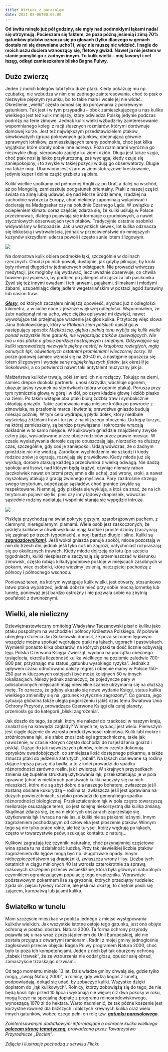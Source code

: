 ```yaml
---
title: Wirtuoz z parasolem
date: 2021-08-06T00:05:00
---
```

**Od świtu minęło już pół godziny, ale mgły nad podmokłymi łąkami nadal się utrzymują. Pocieszam się faktem, że poza późną jesienią i zimą 70% gatunków ptaków oznacza się po głosach (tylko dlaczego w genach dostało mi się drewniane ucho?), więc nie muszę nic widzieć. I nagle do moich uszu dociera wznoszący się, fletowy gwizd. Nawet ja nie jestem w stanie pomylić go z żadnym innym. To kulik wielki – mój faworyt i cel łazęg, odkąd zamieszkałem blisko Bagna Pulwy.**

## Duże zwierzę

Jeden z moich kolegów lubi tylko duże ptaki. Kiedy pokazuję mu np. czubatkę, nie wzbudza w nim ona żadnego zainteresowania, choć to ptak o niezwykle pięknym rysunku, bo to takie małe i wcale jej nie widać. Określenie „wielki” często odnosi się do porównania z pokrewnym gatunkiem. Tak jest i w tym przypadku – obok zamieszkującego u nas kulika wielkiego jest też kulik mniejszy, który odwiedza Polskę jedynie podczas podróży na ferie zimowe. Jednak kulik wielki wzbudziłby zainteresowanie wspomnianego kolegi z racji słusznych rozmiarów, którymi dorównuje domowej kurze. Jest też największym przedstawicielem ptaków siewkowatych (grupa pokrewnych gatunków, obejmująca głównie sprawnych lotników, zamieszkujących tereny podmokłe, choć jest kilka wyjątków, które obrały sobie inne adresy). Poza rozmiarami wyróżnia go niezwykle długi, sierpowato zagięty ku ziemi dziób. Długa jest także szyja, choć ptak nosi ją lekko przykurczoną, zaś wyciąga, kiedy czuje się zaniepokojony, i to zwykle w takiej pozycji widują go obserwatorzy. Długie ma także nogi. Ubarwiony jest szaro w ziemistobrązowe kreskowanie, jedynie kuper i dolna część grzbietu są białe.

Kuliki wielkie spotkamy od północnej Anglii aż po Ural, a dalej na wschód, aż po Mongolię, zamieszkuje podgatunek orientalny. Ptaki z naszej części świata na zimę lubią udawać się nad Morze Śródziemne, rzadziej na zachodnie wybrzeża Europy, choć niekiedy zapominają wylądować i docierają na Madagaskar czy na południe Czarnego Lądu. W związku z ociepleniem klimatu coraz częściej zdarza się, że kuliki usiłują w Polsce przezimować, dlatego pojawiają się informacje o grudniowych, a nawet styczniowych obserwacjach tych ptaków. Tradycyjnie ostatnie osobniki widywaliśmy w listopadzie. Jak u wszystkich siewek, lot kulika odznacza się lekkością i wytrwałością, jednak w przeciwieństwie do mniejszych kuzynów skrzydłami uderza powoli i często sunie lotem ślizgowym.

<img src="/img/24728263703_d5827e807e_o.jpg">

Na domostwa kulik obiera podmokłe łąki, szczególnie w dolinach rzecznych. Chodzi po nich powoli, dostojnie, jak gdyby pilnując, by kroki były równej długości w jednakowych odstępach. Nie prowadzi wówczas medytacji, jak mogłoby się wydawać, lecz uważnie obserwuje, co chwila bowiem przyspiesza, by podbiec po jakiegoś chrząszcza lub pasikonika. Żywi się też innymi owadami i ich larwami, pająkami, ślimakami i młodymi żabami, uzupełniając dietę jadłem wegetariańskim w postaci jagód żurawiny lub nasion traw.

<em><strong><a href="http://www.xeno-canto.org/346364">Głosy</a></strong></em>, od których zacząłem niniejszą opowieść, słychać już z odległości kilometra, a w ciche noce z jeszcze większej odległości. Wspomniałem, że żubr nadepnął mi na ucho, więc ciężko opisywać mi dźwięki, nawet wywołujące tak przejmujące wrażenie jak głos kulika. Przytoczę więc słowa Jana Sokołowskiego, który w <em>Ptakach ziem polskich</em> opisał go w następujący sposób: <em>Miękkością, głębią i pełnią tonu wybija się kulik wielki ponad wszystkie inne gatunki, nie wyłączając ptaków śpiewających. Nie ma u nas ptaka o głosie bardziej nastrojowym i smętnym. Odzywające się kuliki wprowadzają niezwykle piękny nastrój w krajobraz rozległych, mgłą osnutych łąk, oświetlonych ostatnimi promieniami wieczornej zorzy</em>. W porze godowej samiec wznosi się na 20-40 m, a następnie opuszcza się lotem ślizgowym i <em>wydaje serię najpiękniejszych fletów</em>, jak określił je Sokołowski, a co potwierdzi nawet taki antytalent muzyczny jak ja.

Małżeństwa kulików trwają, póki śmierć ich nie rozłączy. Tokując na ziemi, samiec drepce dookoła partnerki, unosi skrzydła, wachluje ogonem, ukazuje jasny rysunek na sterówkach (pióra w ogonie ptaka). Porusza przy tym rytmicznie głową w górę i w dół, po czym kładzie głowę i dziób płasko na ziemi. Po takim wstępie oba ptaki biorą źdźbła traw i symbolicznie układają gniazdo. Takie zachowania mają miejsce krótko po powrocie z zimowiska, na przełomie marca i kwietnia; prawdziwe gniazdo budują miesiąc później. W tym celu wydrapują płytki dołek, który niedbale wyściełają źdźbłami traw i turzyc z najbliższego otoczenia. Do kępy turzyc, na której zamieszkały, są bardzo przywiązane i rokrocznie wracają dokładnie w to samo miejsce. W kulikowym gnieździe znajdziemy zwykle cztery jaja, wysiadywane przez oboje rodziców przez prawie miesiąc. W czasie wysiadywania dorosłe często opuszczają jaja, nierzadko na dłuższy czas, szczególnie, gdy coś je zaniepokoi. Udają wówczas, że o żadnym gnieździe nic nie wiedzą. Zarodkom wychłodzenie nie szkodzi i kiedy rodzice znów je ogrzeją, rozwijają się prawidłowo. Kiedy młode już się wyklują, dorosłe atakują każdego przeciwnika z wielką odwagą. Nie dadzą spokoju ani lisowi, nad którym będą krążyć, czyniąc niemały raban (aczkolwiek nawet on brzmi przyjemnie dla ucha), zaś wrony, sroki, a nawet myszołowy atakują z gracją zwinnego myśliwca. Pary zazdrośnie strzegą swego terytorium, odpędzając sąsiadów, choć granice zwykle są respektowane. Niemniej, gdy pisklęta się wyklują, a ktoś da znać, że na ich terytorium pojawił się lis, pies czy inny lądowy drapieżnik, wówczas sąsiednie rodziny nadlatują i wspólnie starają się wypędzić intruza.

<img src="/img/9232707755_949687b5d8_h.jpg">

Pisklęta przychodzą na świat pokryte gęstym, szarobrązowym puchem, z ciemnymi, nieregularnymi plamami. Wiele osób jest zaskoczonych, że pisklęta kulików w chwili wyklucia mają krótkie i proste dzioby (zaczynają się zaginać po trzech tygodniach), a nogi bardzo długie i silne. Kuliki są <em><strong><a href="https://pl.wikipedia.org/wiki/Zagniazdowniki">zagniazdownikami</a></strong></em>. Jeśli wokół gniazda panuje spokój, młode pozostają w nim do trzech dni, jednak jeśli tyko coś im zagrozi, natychmiast rozpraszają się po okolicznych trawach. Kiedy młode dojrzeją do lotu (po sześciu tygodniach), kuliki niespiesznie zaczynają się przemieszczać w kierunku zimowisk, często robiąc kilkutygodniowe postoje w miejscach zasobnych w pokarm, więc osobniki, które widzimy jesienią, najczęściej pochodzą z północy i północnego wschodu.

Ponieważ teren, na którym występuje kulik wielki, jest otwarty, stosunkowo łatwo ptaka wypatrzeć, jednak dobrze mieć przy sobie mocną lornetkę lub lunetę, ponieważ jest bardzo ostrożny i nie pozwala sobie na zbytnią poufałość z dwunożnymi.

## Wielki, ale nieliczny

Dziewiętnastowieczny ornitolog Władysław Taczanowski pisał o kuliku jako ptaku pospolitym na wschodzie i północy Królestwa Polskiego. W połowie ubiegłego stulecia Jan Sokołowski donosił, że poza sezonem lęgowym wszędzie można spotkać wędrujące ptaki na łąkach, ugorach i pastwiskach. Wymienił ponadto kilka obszarów, na których ptaki te dość licznie odbywają lęgi. Polska Czerwona Księga Zwierząt, wydana na początku obecnego tysiąclecia, określa liczebność kulika wielkiego na poziomie zaledwie 700-800 par, przyznając mu status „gatunku wysokiego ryzyka”. Jednak z upływem czasu odnotowano dalszy regres i obecnie mamy w Polsce 150-250 par w kluczowych ostojach i być może kolejnych 50 w innych lokalizacjach. Należy jednak zaznaczyć, że pojedyncze pary w odosobnionych miejscach mają niewielkie szanse utrzymania się na dłuższą metę. To oznacza, że gdyby ukazało się nowe wydanie Księgi, status kulika wielkiego zmieniłby się na „gatunek krytycznie zagrożony”. Co gorsza, jego sytuacja globalna także uległa pogorszeniu i jakiś czas temu Światowa Unia Ochrony Przyrody, prowadząca Czerwone Księgi dla całej planety, przeniosła go do kategorii „bliski zagrożenia”.

Jak doszło do tego, że ptak, który nie należał do rzadkości w naszym kraju, znalazł się na krawędzi zagłady? Winnych tej sytuacji jest wielu. Pierwszym jest ciągłe dążenie do wzrostu produktywności rolnictwa. Kulik lubi mokre i zróżnicowane łąki, ale słabo znosi zabiegi agrotechniczne, takie jak nawożenie, w czasie których często dochodzi do rozjeżdżania gniazd i piskląt. Dążąc do jak najwyższych plonów, rolnicy często dokonują oprysków owadobójczych, co zmniejsza ilość dostępnego pokarmu, a także zmusza ptaki do jedzenia zatrutych „robali”. Na łąkach dosiewane są rośliny dające lepszą paszę dla bydła, a to z kolei prowadzi do spadku różnorodności zarówno roślin, jak i zwierząt. W skrajnych przypadkach zmienia się zupełnie strukturę użytkowania łąk, przekształcając je w pola uprawne (choć w niektórych państwach kuliki nauczyły się na nich mieszkać), które nie są zbyt dobre dla naszego bohatera, zwłaszcza jeśli zostaną obsiane kukurydzą – roślina ta, zwłaszcza jeśli jest uprawiana na dużych powierzchniach, szybko prowadzi do generalnego spadku różnorodności biologicznej. Przekształceniom łąk w pola często towarzyszą melioracje osuszające teren, co jest kolejną niekorzystną dla kulika zmianą. Skądinąd zdarza się, że na niektórych obszarach zaprzestaje się użytkowania łąk i wraca na nie las, a kuliki nie są ptakami leśnymi. Innym zagrożeniem pochodzącym od człowieka jest płoszenie ptaków. Winnym tego są nie tylko prace rolne, ale też turyści, którzy wędrują po łąkach, często w towarzystwie psów, szukając kontaktu z naturą…

Kulikowi zagrażają też czynniki naturalne, choć przynajmniej częściowa wina spada tu na działalność ludzką. Przy tak niewielkiej liczbie ptaków zagrożeniem dla lęgów mogą być np. długotrwałe opady. Innym niebezpieczeństwem są drapieżniki, zwłaszcza wrony i lisy. Liczba tych ostatnich w ciągu minionych 40 lat wzrosła czterokrotnie za sprawą masowych szczepień przeciw wściekliźnie, która była głównym naturalnym czynnikiem ograniczającym populację tego drapieżnika. Wprawdzie podstawowym pokarmem lisa są gryzonie, których przeciętny rudzielec zjada ok. pięciu tysięcy rocznie, ale jeśli ma okazję, to chętnie posili się zającem, kuropatwą lub jajami kulika.

## Światełko w tunelu

Mam szczęście mieszkać w pobliżu jednego z miejsc występowania kulików wielkich. Jak wszystkie istotne ostoje tego gatunku, jest ono objęte ochroną w postaci obszaru Natura 2000. Ta forma ochrony przyrody pojawiła się u nas wraz z przystąpieniem do Unii Europejskiej, ale nie została przyjęta z otwartymi ramionami. Radni z mojej gminy jednogłośnie zagłosowali przeciw objęciu Bagna Pulwy programem Natura 2000, choć było to poza ich kompetencjami. Jeden z nich był tak oburzony ochroną „żabek i trawek”, że ze wzburzenia nie oddał głosu, opuścił salę obrad, zamaszyście trzaskając drzwiami.

Od tego momentu minęło 13 lat. Dziś władze gminy chwalą się, gdzie tylko mogą, „swoją Naturą 2000”, a rolnicy, gdy widzą kogoś z lunetą, podpowiadają, dokąd się udać, by zobaczyć kuliki. Wszystko dzięki dopłatom do „łąk kulikowych”. Rolnicy, którzy zobowiążą się do tego, że nie będą kosili łąki przed 10 lipca i wykonają nie więcej niż dwa pokosy w roku, mogą liczyć na specjalną dopłatę z programu rolnośrodowiskowego, wynoszącą 1070 zł do hektara. Warto nadmienić, że tak późne koszenie jest korzystne również dla bliższych i dalszych krewnych kulika oraz wielu innych gatunków, wobec czego pełni on rolę tzw. <em><strong><a href="https://pl.wikipedia.org/wiki/Gatunek_os%C5%82onowy">gatunku parasolowego</a></strong></em>.

<em>Zainteresowanym dodatkowymi informacjami o ochronie kulika wielkiego <em><strong><a href="http://ochronakulika.pl/dla-rolnikow">polecam stronę tematyczną</a></strong></em>, prowadzoną przez Towarzystwo Przyrodnicze „Bocian”.</em>

<em>Zdjęcia i ilustracje pochodzą z serwisu Flickr.</em>